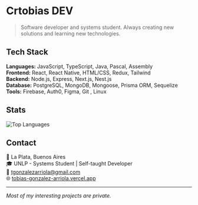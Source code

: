 # Crtobias DEV

> Software developer and systems student. Always creating new solutions and learning new technologies.

## Tech Stack

**Languages:** JavaScript, TypeScript, Java, Pascal, Assembly  
**Frontend:** React, React Native, HTML/CSS, Redux, Tailwind  
**Backend:** Node.js, Express, Next.js, Nest.js  
**Database:** PostgreSQL, MongoDB, Mongoose, Prisma ORM, Sequelize  
**Tools:** Firebase, Auth0, Figma, Git , Linux

## Stats

![Top Languages](https://github-readme-stats.vercel.app/api/top-langs/?username=crtobias&theme=dark&show_icons=true&hide_border=false&layout=compact)

## Contact

📍 La Plata, Buenos Aires  
🎓 UNLP - Systems Student | Self-taught Developer  
📧 tgonzalezarriola@gmail.com  
🌐 [tobias-gonzalez-arriola.vercel.app](https://tobias-gonzalez-arriola.vercel.app/)

---
*Most of my interesting projects are private.*
